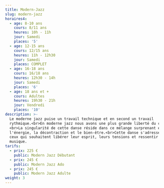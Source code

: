 ```yaml
---
title: Modern-Jazz
slug: modern-jazz
horaires4:
  - age: 8-10 ans
    cours: 8/11 ans
    heures: 10h - 11h
    jour: Samedi
    places: '5'
  - age: 12-15 ans
    cours: 12/15 ans
    heures: 11h - 12h30
    jour: Samedi
    places: COMPLET
  - age: 16-18 ans
    cours: 16/18 ans
    heures: 12h30 - 14h
    jour: Samedi
    places: '6'
  - age: 18 ans et +
    cours: Adultes
    heures: 19h30 - 21h
    jour: Vendredi
    places: '10'
description: >-
  Le moderne jazz puise un travail technique et en second un travail
  rythmique.<br>En moderne jazz nous avons une plus grande liberté du corps.
  <br>La singularité de cette danse réside dans ce mélange surprenant entre
  l'énergie, la décontraction et le bien-être.<br>Cette danse s'adresse a tout
  ceux qui souhaitent libérer leur esprit, leurs tensions et ressentir la
  musique.
tarifs:
  - prix: 225 €
    public: Modern Jazz Débutant
  - prix: 245 €
    public: Modern Jazz Ado
  - prix: 245 €
    public: Modern Jazz Adulte
weight: 3
---
```


